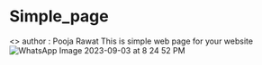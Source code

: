 # Simple_page
<>
author : Pooja Rawat
This is simple web page for your website
![WhatsApp Image 2023-09-03 at 8 24 52 PM](https://github.com/PoojaRawatig/Simple_page/assets/113825497/ba48348d-eda8-4ade-a7e5-eced2f20460e)

